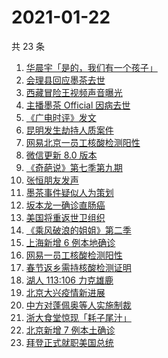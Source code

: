 # 2021-01-22

共 23 条

<!-- BEGIN -->
<!-- 最后更新时间 Fri Jan 22 2021 22:29:34 GMT+0800 (CST) -->
1. [华晨宇「是的，我们有一个孩子」](https://www.zhihu.com/search?q=华晨宇张碧晨)
1. [会理县回应墨茶去世 ](https://www.zhihu.com/search?q=墨茶)
1. [西藏冒险王视频声音曝光](https://www.zhihu.com/search?q=西藏冒险王)
1. [主播墨茶 Official 因病去世](https://www.zhihu.com/search?q=墨茶)
1. [《广电时评》发文](https://www.zhihu.com/search?q=广电封杀郑爽)
1. [昆明发生劫持人质案件](https://www.zhihu.com/search?q=昆明劫持)
1. [网易北京一员工核酸检测阳性](https://www.zhihu.com/search?q=网易)
1. [微信更新 8.0 版本](https://www.zhihu.com/search?q=微信更新)
1. [《奇葩说》第七季第九期](https://www.zhihu.com/search?q=奇葩说)
1. [张恒朋友发声 ](https://www.zhihu.com/search?q=张恒朋友采访)
1. [墨茶事件疑似人为策划](https://www.zhihu.com/search?q=墨茶反转)
1. [坂本龙一确诊直肠癌](https://www.zhihu.com/search?q=坂本龙一)
1. [美国将重返世卫组织](https://www.zhihu.com/search?q=美国重返世卫组织)
1. [《乘风破浪的姐姐》第二季](https://www.zhihu.com/search?q=浪姐2)
1. [上海新增 6 例本地确诊](https://www.zhihu.com/search?q=上海新增)
1. [网易一员工核酸检测阳性](https://www.zhihu.com/search?q=网易)
1. [春节返乡需持核酸检测证明](https://www.zhihu.com/search?q=春节返乡)
1. [湖人 113:106 力克雄鹿](https://www.zhihu.com/search?q=湖人)
1. [北京大兴疫情新进展](https://www.zhihu.com/search?q=大兴疫情)
1. [中方对蓬佩奥等人实施制裁](https://www.zhihu.com/search?q=制裁蓬佩奥)
1. [浙大食堂惊现「耗子尾汁」](https://www.zhihu.com/search?q=浙大食堂)
1. [北京新增 7 例本土确诊](https://www.zhihu.com/search?q=大兴疫情)
1. [拜登正式就职美国总统](https://www.zhihu.com/search?q=拜登就职美国总统)
<!-- END -->
